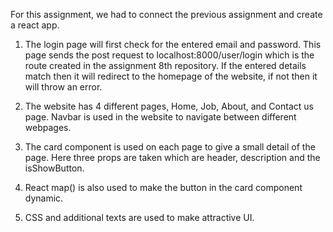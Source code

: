 For this assignment, we had to connect the previous assignment and create a react app.

1. The login page will first check for the entered email and password. This page sends the post request to localhost:8000/user/login which is the route created in the assignment 8th repository. If the entered details match then it will redirect to the homepage of the website, if not then it will throw an error.
2. The website has 4 different pages, Home, Job, About, and Contact us page. Navbar is used in the website to navigate between different webpages.
3. The card component is used on each page to give a small detail of the page. Here three props are taken which are header, description and the isShowButton.

4. React map() is also used to make the button in the card component dynamic.

5. CSS and additional texts are used to make attractive UI.
